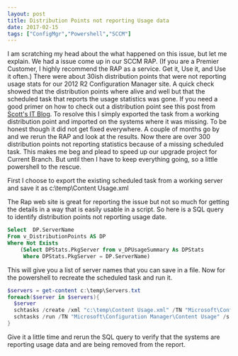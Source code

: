 ```yaml
---
layout: post
title: Distribution Points not reporting Usage data
date: 2017-02-15
tags: ["ConfigMgr","Powershell","SCCM"]
---
```


I am scratching my head about the what happened on this issue, but let me explain. We had a issue come up in our SCCM RAP. (If you are a Premier Customer, I highly recommend the RAP as a service. Get it, Use it, and Use it often.) There were about 30ish distribution points that were not reporting usage stats for our 2012 R2 Configuration Manager site. A quick check showed that the distribution points where alive and well but that the scheduled task that reports the usage statistics was gone.  If you need a good primer on how to check out a distribution point see this post from [Scott's IT Blog](https://blogs.technet.microsoft.com/scotts-it-blog/2015/01/19/verifying-a-distribution-point-has-installed-successfully/). To resolve this I simply exported the task from a working distribution point and imported on the systems where it was missing. To be honest though it did not get fixed everywhere. A couple of months go by and we rerun the RAP and look at the results. Now there are over 300 distribution points not reporting statistics because of a missing scheduled task. This makes me beg and plead to speed up our upgrade project for Current Branch. But until then I have to keep everything going, so a little powershell to the rescue.

First I choose to export the existing scheduled task from a working server and save it as c:\temp\Content Usage.xml

The Rap web site is great for reporting the issue but not so much for getting the details in a way that is easily usable in a script. So here is a SQL query to identify distribution points not reporting usage date.
```SQL
Select  DP.ServerName
From v_DistributionPoints AS DP
Where Not Exists 
    (Select DPStats.PkgServer from v_DPUsageSummary As DPStats
     Where DPStats.PkgServer = DP.ServerName)
```
This will give you a list of server names that you can save in a file. Now for the powershell to recreate the scheduled task and run it.
```powershell
$servers = get-content c:\temp\Servers.txt
foreach($server in $servers){
  $server
  schtasks /create /xml "c:\temp\Content Usage.xml" /TN "Microsoft\Configuration Manager\Content Usage" /s $server
  schtasks /run /TN "Microsoft\Configuration Manager\Content Usage" /s $server
}
```
Give it a little time and rerun the SQL query to verify that the systems are reporting usage data and are being removed from the report.